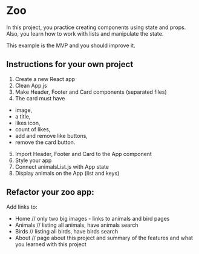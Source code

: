 # Zoo

In this project, you practice creating components using state and props. Also, you learn how to work with lists and manipulate the state.

This example is the MVP and you should improve it.

## Instructions for your own project

1. Create a new React app
2. Clean App.js
3. Make Header, Footer and Card components (separated files)
4. The card must have

- image,
- a title,
- likes icon,
- count of likes,
- add and remove like buttons,
- remove the card button.

5. Import Header, Footer and Card to the App component
6. Style your app
7. Connect animalsList.js with App state
8. Display animals on the App (list and keys)

## Refactor your zoo app:

Add links to:

- Home // only two big images - links to animals and bird pages
- Animals // listing all animals, have animals search
- Birds // listing all birds, have birds search
- About // page about this project and summary of the features and what you learned with this project
